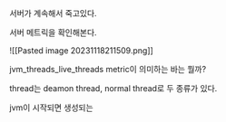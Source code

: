 서버가 계속해서 죽고있다.

서버 메트릭을 확인해본다.

![[Pasted image 20231118211509.png]]

jvm_threads_live_threads metric이 의미하는 바는 뭘까?

thread는 deamon thread, normal thread로 두 종류가 있다.

jvm이 시작되면 생성되는